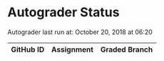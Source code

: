 # Autograder Status
Autograder last run at: October 20, 2018 at 06:20

| GitHub ID | Assignment | Graded Branch |
|-----------|------------|---------------|
